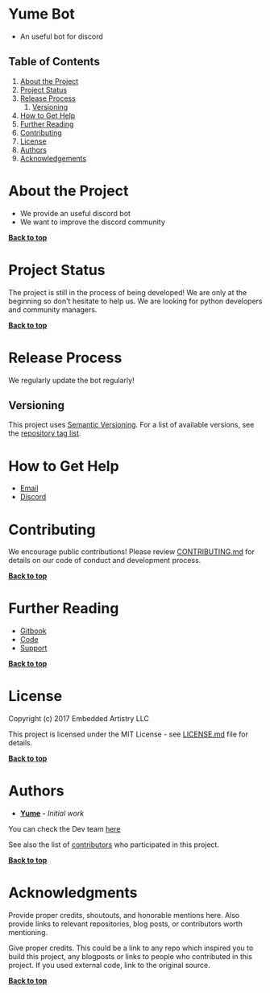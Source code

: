 # Yume Bot

-   An useful bot for discord

## Table of Contents

1.  [About the Project](#about-the-project)
2.  [Project Status](#project-status)
3.  [Release Process](#release-process)
    1.  [Versioning](#versioning)
4.  [How to Get Help](#how-to-get-help)
5.  [Further Reading](#further-reading)
6.  [Contributing](#contributing)
7.  [License](#license)
8.  [Authors](#authors)
9.  [Acknowledgements](#acknowledgements)

# About the Project

-   We provide an useful discord bot
-   We want to improve the discord community

**[Back to top](#table-of-contents)**

# Project Status

The project is still in the process of being developed! We are only at the beginning so don't hesitate to help us.
We are looking for python developers and community managers.

**[Back to top](#table-of-contents)**

# Release Process

We regularly update the bot regularly!

## Versioning

This project uses [Semantic Versioning](http://semver.org/). For a list of available versions, see the [repository tag list](https://github.com/yumenetwork/Yume-bot/tags).

# How to Get Help

-   [Email](mailto:yume.network@protonmail.com)
-   [Discord](https://invite.gg/yumenetwork​)

# Contributing

We encourage public contributions! Please review [CONTRIBUTING.md](https://github.com/yumenetwork/Yume-Bot/blob/master/.github/CONTRIBUTING.md) for details on our code of conduct and development process.

**[Back to top](#table-of-contents)**

# Further Reading

-   [Gitbook](https://yumenetwork.gitbook.io/yumebot)
-   [Code](https://github.com/yumenetwork/Yume-Bot)
-   [Support](https://invite.gg/yumenetwork)

**[Back to top](#table-of-contents)**

# License

Copyright (c) 2017 Embedded Artistry LLC

This project is licensed under the MIT License - see [LICENSE.md](LICENSE.md) file for details.

**[Back to top](#table-of-contents)**

# Authors

-   **[Yume](https://github.com/yumenetwork)** - _Initial work_

You can check the Dev team [here](https://yumenetwork.gitbook.io/yumebot/informations/credit)

See also the list of [contributors](https://github.com/yumenetwork/Yume-bot/contributors) who participated in this project.

**[Back to top](#table-of-contents)**

# Acknowledgments

Provide proper credits, shoutouts, and honorable mentions here. Also provide links to relevant repositories, blog posts, or contributors worth mentioning.

Give proper credits. This could be a link to any repo which inspired you to build this project, any blogposts or links to people who contributed in this project. If you used external code, link to the original source.

**[Back to top](#table-of-contents)**
